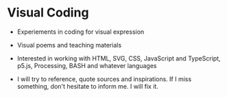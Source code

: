 # Visual Coding

- Experiements in coding for visual expression

- Visual poems and teaching materials

- Interested in working with HTML, SVG, CSS, JavaScript and TypeScript, p5.js, Processing, BASH and whatever languages

- I will try to reference, quote sources and inspirations. If I miss something, don't hesitate to inform me. I will fix it. 
 
